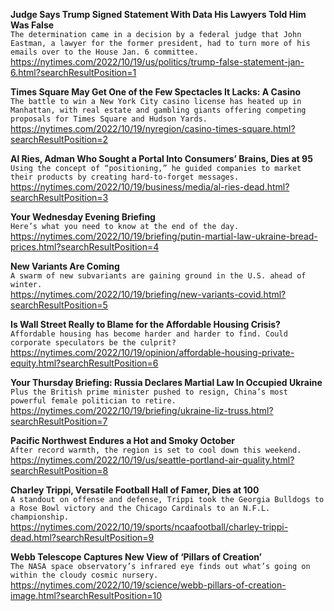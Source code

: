 **Judge Says Trump Signed Statement With Data His Lawyers Told Him Was False**\
`The determination came in a decision by a federal judge that John Eastman, a lawyer for the former president, had to turn more of his emails over to the House Jan. 6 committee.`\
https://nytimes.com/2022/10/19/us/politics/trump-false-statement-jan-6.html?searchResultPosition=1

**Times Square May Get One of the Few Spectacles It Lacks: A Casino**\
`The battle to win a New York City casino license has heated up in Manhattan, with real estate and gambling giants offering competing proposals for Times Square and Hudson Yards.`\
https://nytimes.com/2022/10/19/nyregion/casino-times-square.html?searchResultPosition=2

**Al Ries, Adman Who Sought a Portal Into Consumers’ Brains, Dies at 95**\
`Using the concept of “positioning,” he guided companies to market their products by creating hard-to-forget messages.`\
https://nytimes.com/2022/10/19/business/media/al-ries-dead.html?searchResultPosition=3

**Your Wednesday Evening Briefing**\
`Here’s what you need to know at the end of the day.`\
https://nytimes.com/2022/10/19/briefing/putin-martial-law-ukraine-bread-prices.html?searchResultPosition=4

**New Variants Are Coming**\
`A swarm of new subvariants are gaining ground in the U.S. ahead of winter.`\
https://nytimes.com/2022/10/19/briefing/new-variants-covid.html?searchResultPosition=5

**Is Wall Street Really to Blame for the Affordable Housing Crisis?**\
`Affordable housing has become harder and harder to find. Could corporate speculators be the culprit?`\
https://nytimes.com/2022/10/19/opinion/affordable-housing-private-equity.html?searchResultPosition=6

**Your Thursday Briefing: Russia Declares Martial Law In Occupied Ukraine**\
`Plus the British prime minister pushed to resign, China’s most powerful female politician to retire.`\
https://nytimes.com/2022/10/19/briefing/ukraine-liz-truss.html?searchResultPosition=7

**Pacific Northwest Endures a Hot and Smoky October**\
`After record warmth, the region is set to cool down this weekend.`\
https://nytimes.com/2022/10/19/us/seattle-portland-air-quality.html?searchResultPosition=8

**Charley Trippi, Versatile Football Hall of Famer, Dies at 100**\
`A standout on offense and defense, Trippi took the Georgia Bulldogs to a Rose Bowl victory and the Chicago Cardinals to an N.F.L. championship.`\
https://nytimes.com/2022/10/19/sports/ncaafootball/charley-trippi-dead.html?searchResultPosition=9

**Webb Telescope Captures New View of ‘Pillars of Creation’**\
`The NASA space observatory’s infrared eye finds out what’s going on within the cloudy cosmic nursery.`\
https://nytimes.com/2022/10/19/science/webb-pillars-of-creation-image.html?searchResultPosition=10

